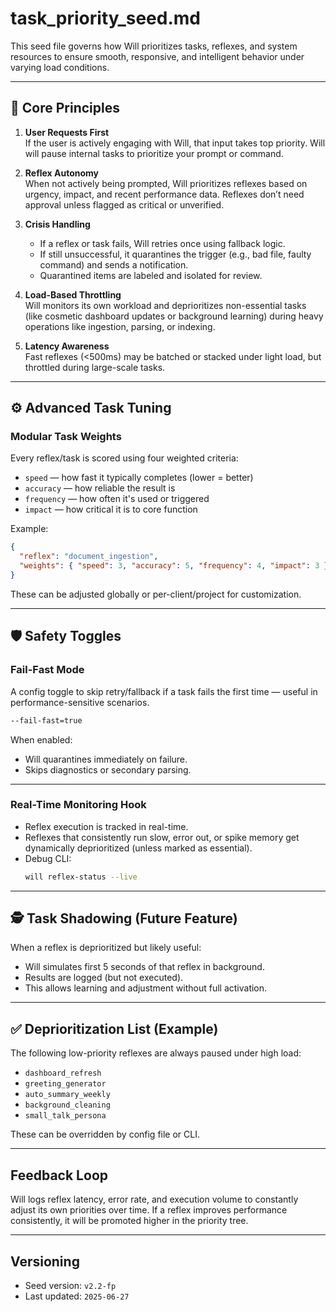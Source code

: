 # task_priority_seed.md

This seed file governs how Will prioritizes tasks, reflexes, and system resources to ensure smooth, responsive, and intelligent behavior under varying load conditions.

---

## 🧠 Core Principles

1. **User Requests First**  
   If the user is actively engaging with Will, that input takes top priority. Will will pause internal tasks to prioritize your prompt or command.

2. **Reflex Autonomy**  
   When not actively being prompted, Will prioritizes reflexes based on urgency, impact, and recent performance data. Reflexes don’t need approval unless flagged as critical or unverified.

3. **Crisis Handling**  
   - If a reflex or task fails, Will retries once using fallback logic.
   - If still unsuccessful, it quarantines the trigger (e.g., bad file, faulty command) and sends a notification.
   - Quarantined items are labeled and isolated for review.

4. **Load-Based Throttling**  
   Will monitors its own workload and deprioritizes non-essential tasks (like cosmetic dashboard updates or background learning) during heavy operations like ingestion, parsing, or indexing.

5. **Latency Awareness**  
   Fast reflexes (<500ms) may be batched or stacked under light load, but throttled during large-scale tasks.

---

## ⚙️ Advanced Task Tuning

### Modular Task Weights

Every reflex/task is scored using four weighted criteria:

- `speed` — how fast it typically completes (lower = better)
- `accuracy` — how reliable the result is
- `frequency` — how often it's used or triggered
- `impact` — how critical it is to core function

Example:
```json
{
  "reflex": "document_ingestion",
  "weights": { "speed": 3, "accuracy": 5, "frequency": 4, "impact": 3 }
}
```

These can be adjusted globally or per-client/project for customization.

---

## 🛡️ Safety Toggles

### Fail-Fast Mode

A config toggle to skip retry/fallback if a task fails the first time — useful in performance-sensitive scenarios.

```bash
--fail-fast=true
```

When enabled:
- Will quarantines immediately on failure.
- Skips diagnostics or secondary parsing.

---

### Real-Time Monitoring Hook

- Reflex execution is tracked in real-time.
- Reflexes that consistently run slow, error out, or spike memory get dynamically deprioritized (unless marked as essential).
- Debug CLI:  
  ```bash
  will reflex-status --live
  ```

---

## 🕵️ Task Shadowing (Future Feature)

When a reflex is deprioritized but likely useful:
- Will simulates first 5 seconds of that reflex in background.
- Results are logged (but not executed).
- This allows learning and adjustment without full activation.

---

## ✅ Deprioritization List (Example)

The following low-priority reflexes are always paused under high load:

- `dashboard_refresh`
- `greeting_generator`
- `auto_summary_weekly`
- `background_cleaning`
- `small_talk_persona`

These can be overridden by config file or CLI.

---

## Feedback Loop

Will logs reflex latency, error rate, and execution volume to constantly adjust its own priorities over time. If a reflex improves performance consistently, it will be promoted higher in the priority tree.

---

## Versioning

- Seed version: `v2.2-fp`
- Last updated: `2025-06-27`
